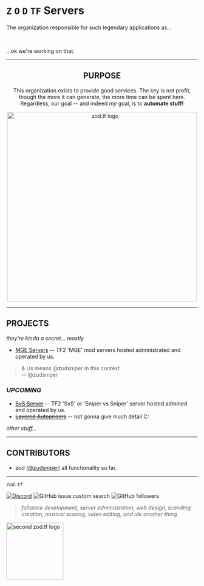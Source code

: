 # `Z` `O` `D` **`TF`** Servers  
The organization responsible for such legendary applications as...  

<br>  

...ok we're working on that.

---

<div align="center">

## PURPOSE
This organization exists to provide good services. The key is not profit, though the more it can generate, the more time can be spent here. Regardless, our goal -- and indeed _my_ goal, is to **automate stuff!**  

<img src="https://camo.githubusercontent.com/efa55b385b3b5ed186a70eac4b7ca3b3ff2dad18a6996381ac2454e1c9b98ed0/68747470733a2f2f692e696d6775722e636f6d2f7558486b4a52432e706e67" alt="zod.tf logo" data-canonical-src="https://i.imgur.com/uXHkJRC.png" style="max-width: 100%;" width=500rem>

</div>

---

## PROJECTS
_they're kinda a secret... mostly_  

- [MGE Servers](https://mge.zod.tf/) -- TF2 'MGE' mod servers hosted administrated and operated by us. 

> & Us means @zudsniper in this context  
> -- @zudsniper  

### _UPCOMING_  

- ~~[SvS Server](https://svs.zod.tf)~~ -- TF2 'SvS' or 'Sniper vs Sniper' server hosted admined and operated by us. 
- ~~[Layered Autopricers]()~~ -- not gonna give much detail C:  

_other stuff..._  

---

## CONTRIBUTORS
- zod ([@zudsniper](https://github.com/zudsniper)) 
    all functionality so far.

<hr>

<i><code>zod.tf</code></i> 

[![Discord](https://img.shields.io/discord/974855479975100487?label=tf2%20discord)](https://discord.gg/zodtf)  ![GitHub issue custom search](https://img.shields.io/github/issues-search?color=114444&label=issues&query=involves%3Azudsniper)  ![GitHub followers](https://img.shields.io/github/followers/zudsniper?style=social)  

> _fullstack development, server administration, web design, branding creation, musical scoring, video editing, and idk another thing_   

<a href="https://zod.tf/"><img src="https://user-images.githubusercontent.com/16076573/222953031-03f44756-03bf-46b9-b66e-98d50dc013fc.png" alt="second zod.tf logo" width="150rem" style="max-width: 100%;"></a>
